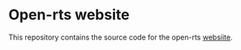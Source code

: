 # Open-rts website
This repository contains the source code for the open-rts [websiite](https://www.open-rts.com/).
